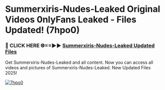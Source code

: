 # Summerxiris-Nudes-Leaked Original Videos 0nlyFans Leaked - Files Updated! (7hpo0)

<h3>🔴 CLICK HERE 🌐==►► <a href="https://tinyurl.com/yc6ubb5a" rel="nofollow">Summerxiris-Nudes-Leaked Updated Files</a></h3>

Get Summerxiris-Nudes-Leaked and all content. Now you can access all videos and pictures of Summerxiris-Nudes-Leaked. New Updated Files 2025!

[![7hpo0](https://i.imgur.com/7eu0CRL.gif)](https://tinyurl.com/yc6ubb5a)
